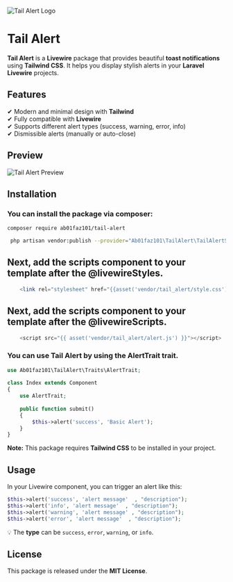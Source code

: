 ![Tail Alert Logo](https://cv.abolfazl01.ir/images/tail-alert-logo.jpg)
# Tail Alert


**Tail Alert** is a **Livewire** package that provides beautiful **toast notifications** using **Tailwind CSS**. It helps you display stylish alerts in your **Laravel Livewire** projects.

## Features
✔ Modern and minimal design with **Tailwind**  
✔ Fully compatible with **Livewire**  
✔ Supports different alert types (success, warning, error, info)  
✔ Dismissible alerts (manually or auto-close)  

## Preview
![Tail Alert Preview](https://cv.abolfazl01.ir/images/tail-alert-demo.png)


## Installation
### You can install the package via composer:
```sh
composer require ab01faz101/tail-alert
```
```sh
 php artisan vendor:publish --provider="Ab01faz101\TailAlert\TailAlertServiceProvider" --force
```

## Next, add the scripts component to your template after the @livewireStyles.
```php
    <link rel="stylesheet" href="{{asset('vendor/tail_alert/style.css')}}">
```

## Next, add the scripts component to your template after the @livewireScripts.
```php
    <script src="{{ asset('vendor/tail_alert/alert.js') }}"></script>
```




### You can use Tail Alert  by using the AlertTrait trait.
```php
use Ab01faz101\TailAlert\Traits\AlertTrait;
 
class Index extends Component
{
    use AlertTrait;
    
    public function submit()
    {
        $this->alert('success', 'Basic Alert');
    }
}
```




**Note:** This package requires **Tailwind CSS** to be installed in your project.

## Usage
In your Livewire component, you can trigger an alert like this:
```php
$this->alert('success', 'alert message'  , "description");
$this->alert('info', 'alert message'  , "description");
$this->alert('warning', 'alert message' , "description");
$this->alert('error', 'alert message'  , "description");
```
💡 The **type** can be `success`, `error`, `warning`, or `info`.

## License
This package is released under the **MIT License**.

